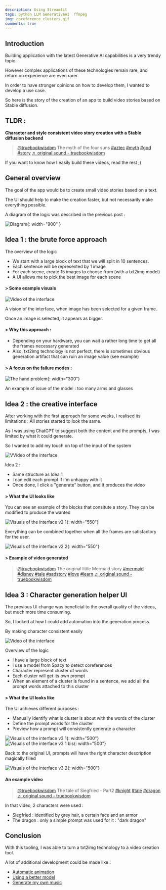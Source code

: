 ```yaml
---
description: Using Streamlit
tags: python LLM GenerativeAI  ffmpeg
img: coreference_clusters.gif
comments: true
---
```



## Introduction

Building application with the latest Generative AI capabilities is a very trendy topic.

However complex applications of these technologies remain rare, and return on experience are even rarer.

In order to have stronger opinions on how to develop them, I wanted to develop a use case.

So here is the story of the creation of an app to build video stories based on Stable diffusion.


## TLDR : 

__Character and style consistent video story creation with a Stable diffusion backend__

<blockquote class="tiktok-embed" cite="https://www.tiktok.com/@truebookwisdom/video/7238695358660955418" data-video-id="7238695358660955418" style="max-width: 605px;min-width: 325px;" > <section> <a target="_blank" title="@truebookwisdom" href="https://www.tiktok.com/@truebookwisdom?refer=embed">@truebookwisdom</a> The myth of the four suns <a title="aztec" target="_blank" href="https://www.tiktok.com/tag/aztec?refer=embed">#aztec</a>  <a title="myth" target="_blank" href="https://www.tiktok.com/tag/myth?refer=embed">#myth</a>  <a title="god" target="_blank" href="https://www.tiktok.com/tag/god?refer=embed">#god</a>  <a title="story" target="_blank" href="https://www.tiktok.com/tag/story?refer=embed">#story</a> <a target="_blank" title="♬ original sound  - truebookwisdom" href="https://www.tiktok.com/music/original-sound-truebookwisdom-7238695680183683867?refer=embed">♬ original sound  - truebookwisdom</a> </section> </blockquote> <script async src="https://www.tiktok.com/embed.js"></script>

If you want to know how I easily build these videos, read the rest ;)




## General overview

The goal of the app would be to create small video stories based on a text.

The UI should help to make the creation faster, but not necessarily make everything possible.


A diagram of the logic was described in the previous post :

![Diagram]({{site.baseurl}}/assets/img/auto_gen.png){: width="900" }



## Idea 1 : the brute force approach


The overview of the logic

- We start with a large block of text that we will split in 10 sentences.
- Each sentence will be represented by 1 image
- For each scene, create 15 images to choose from (with a txt2img model)
- A UI allows me to pick the best image for each scene



#### > Some example visuals



![Video of the interface]({{site.baseurl}}/assets/img/bruteforce_interface.gif)


A vision of the interface, when image has been selected for a given frame.

Once an image is selected, it appears as bigger.



#### > Why this approach : 

- Depending on your hardware, you can wait a rather long time to get all the frames necessary generated
- Also, txt2img technology is not perfect, there is sometimes obvious generation artifact that can ruin an image value (see example)




#### > A focus on the failure modes : 


![The hand problem]({{site.baseurl}}/assets/img/multiple_arms.png){: width="300"}

An example of issue of the model : too many arms and glasses



## Idea 2 : the creative interface

After working with the first approach for some weeks, I realised its limitations : All stories started to look the same.

As I was using ChatGPT to suggest both the content and the prompts, I was limited by what it could generate.

So I wanted to add my touch on top of the input of the system


![VVideo of the interface]({{site.baseurl}}/assets/img/text_parsing_to_video.gif)


Idea 2 : 
- Same structure as Idea 1
- I can edit each prompt if i'm unhappy with it
- Once done, I click a "generate" button, and it produces the video



#### > What the UI looks like

You can see an example of the blocks that consitute a story. They can be modified to produce the wanted

![Visuals of the interface v2 1]({{site.baseurl}}/assets/img/brick_of_story_generation.png){: width="550"}

Everything can be combined together when all the frames are satisfactory for the user.

![Visuals of the interface v2 2]({{site.baseurl}}/assets/img/video_generation_in_UI.png){: width="550"}




#### > Example of video generated

<blockquote class="tiktok-embed" cite="https://www.tiktok.com/@truebookwisdom/video/7233298116349283610" data-video-id="7233298116349283610" style="max-width: 605px;min-width: 325px;" > <section> <a target="_blank" title="@truebookwisdom" href="https://www.tiktok.com/@truebookwisdom?refer=embed">@truebookwisdom</a> The original little Mermaid story <a title="mermaid" target="_blank" href="https://www.tiktok.com/tag/mermaid?refer=embed">#mermaid</a> <a title="disney" target="_blank" href="https://www.tiktok.com/tag/disney?refer=embed">#disney</a> <a title="tale" target="_blank" href="https://www.tiktok.com/tag/tale?refer=embed">#tale</a> <a title="sadstory" target="_blank" href="https://www.tiktok.com/tag/sadstory?refer=embed">#sadstory</a> <a title="love" target="_blank" href="https://www.tiktok.com/tag/love?refer=embed">#love</a> <a title="learn" target="_blank" href="https://www.tiktok.com/tag/learn?refer=embed">#learn</a> <a target="_blank" title="♬ original sound  - truebookwisdom" href="https://www.tiktok.com/music/original-sound-truebookwisdom-7233299394329283354?refer=embed">♬ original sound  - truebookwisdom</a> </section> </blockquote> <script async src="https://www.tiktok.com/embed.js"></script>



## Idea 3 : Character generation helper UI


The previous UI change was beneficial to the overall quality of the videos, but much more time consuming.

So, I looked at how I could add automation into the generation process.


By making character consistent easily


![Video of the interface]({{site.baseurl}}/assets/img/coreference_clusters.gif)


Overview of the logic

- I have a large block of text
- I use a model from Spacy to detect coreferences
- Character represent cluster of words
- Each cluster will get its own prompt
- When an element of a cluster is found in a sentence, we add all the prompt words attached to this cluster



#### > What the UI looks like


The UI achieves different purposes : 

- Manually identify what is cluster is about with the words of the cluster
- Define the prompt words for the cluster
- Preview how a prompt will consistently generate a character


![Visuals of the interface v3 1]({{site.baseurl}}/assets/img/character_control_2.png){: width="500"}
![Visuals of the interface v3 1 bis]({{site.baseurl}}/assets/img/character_control_1.png){: width="500"}


Back to the original UI, prompts will have the right character description magically filled


![Visuals of the interface v3 2]({{site.baseurl}}/assets/img/character_consistency_in_story.png){: width="500"}




#### An example video


<blockquote class="tiktok-embed" cite="https://www.tiktok.com/@truebookwisdom/video/7238700571421642010" data-video-id="7238700571421642010" style="max-width: 605px;min-width: 325px;" > <section> <a target="_blank" title="@truebookwisdom" href="https://www.tiktok.com/@truebookwisdom?refer=embed">@truebookwisdom</a> The tale of Siegfried - Part2 <a title="knight" target="_blank" href="https://www.tiktok.com/tag/knight?refer=embed">#knight</a> <a title="tale" target="_blank" href="https://www.tiktok.com/tag/tale?refer=embed">#tale</a> <a title="dragon" target="_blank" href="https://www.tiktok.com/tag/dragon?refer=embed">#dragon</a> <a target="_blank" title="♬ original sound  - truebookwisdom" href="https://www.tiktok.com/music/original-sound-truebookwisdom-7238700853962558234?refer=embed">♬ original sound  - truebookwisdom</a> </section> </blockquote> <script async src="https://www.tiktok.com/embed.js"></script>


In that video, 2 characters were used : 
- Siegfried : identified by grey hair, a certain face and an armor
- The dragon : only a simple prompt was used for it : "dark dragon"



## Conclusion


With this tooling, I was able to turn a txt2img technology to a video creation tool.

A lot of additional development could be made like : 

- [Automatic animation](https://animatediff.github.io/)
- [Using a better model](https://stability.ai/blog/stable-diffusion-sdxl-1-announcementani)
- [Generate my own music](https://ai.honu.io/papers/musicgen/)